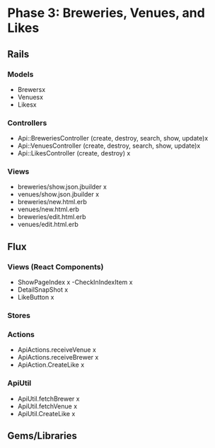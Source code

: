 # Phase 3: Breweries, Venues, and Likes

## Rails
### Models
* Brewersx
* Venuesx
* Likesx

### Controllers
* Api::BreweriesController (create, destroy, search, show, update)x
* Api::VenuesController (create, destroy, search, show, update)x
* Api::LikesController (create, destroy) x

### Views
* breweries/show.json.jbuilder x
* venues/show.json.jbuilder x
* breweries/new.html.erb
* venues/new.html.erb
* breweries/edit.html.erb
* venues/edit.html.erb


## Flux
### Views (React Components)
* ShowPageIndex x
  -CheckInIndexItem x
* DetailSnapShot x
* LikeButton x

### Stores

### Actions
* ApiActions.receiveVenue x
* ApiActions.receiveBrewer x
* ApiAction.CreateLike x

### ApiUtil
* ApiUtil.fetchBrewer x
* ApiUtil.fetchVenue x
* ApiUtil.CreateLike x

## Gems/Libraries
